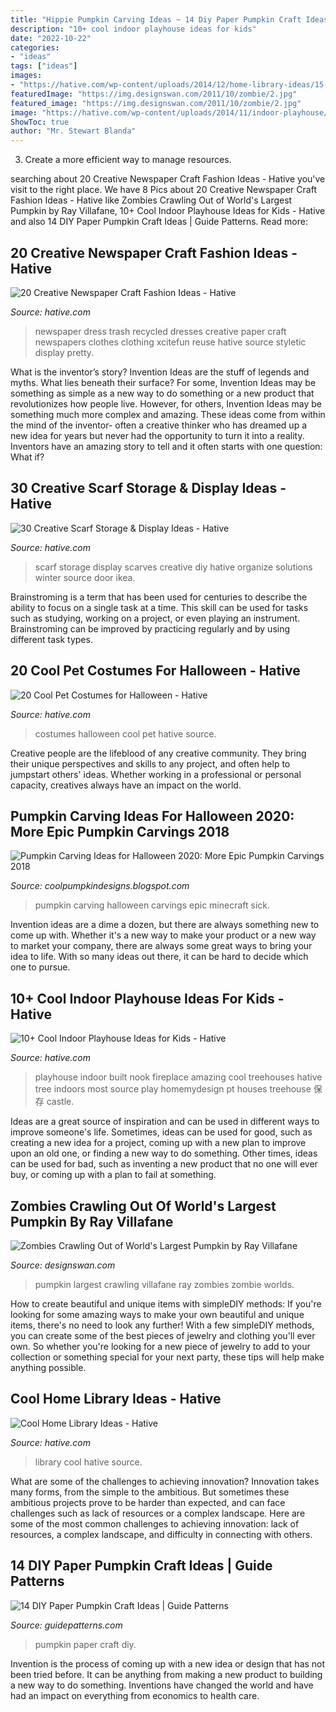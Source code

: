 ```yaml
---
title: "Hippie Pumpkin Carving Ideas ~ 14 Diy Paper Pumpkin Craft Ideas"
description: "10+ cool indoor playhouse ideas for kids"
date: "2022-10-22"
categories:
- "ideas"
tags: ["ideas"]
images:
- "https://hative.com/wp-content/uploads/2014/12/home-library-ideas/15-cool-home-library-ideas.jpg"
featuredImage: "https://img.designswan.com/2011/10/zombie/2.jpg"
featured_image: "https://img.designswan.com/2011/10/zombie/2.jpg"
image: "https://hative.com/wp-content/uploads/2014/11/indoor-playhouse/7-playhouse-built-in-a-fireplace-nook.jpg"
ShowToc: true
author: "Mr. Stewart Blanda"
---
```



3. Create a more efficient way to manage resources.

	

		
searching about 20 Creative Newspaper Craft Fashion Ideas - Hative you've visit to the right place. We have 8 Pics about 20 Creative Newspaper Craft Fashion Ideas - Hative like Zombies Crawling Out of World&#039;s Largest Pumpkin by Ray Villafane, 10+ Cool Indoor Playhouse Ideas for Kids - Hative and also 14 DIY Paper Pumpkin Craft Ideas | Guide Patterns. Read more:
		
    
## 20 Creative Newspaper Craft Fashion Ideas - Hative

<img loading=lazy src="https://hative.com/wp-content/uploads/2014/10/newspaper-craft-fashion-ideas/15-creative-newspaper-craft-fashion-ideas.jpg" onerror="this.onerror=null;this.src='https://tse2.mm.bing.net/th?id=OIP.IejDamsUQNQSrqNCzMfXuQHaKo&amp;pid=15.1';" alt="20 Creative Newspaper Craft Fashion Ideas - Hative">

_Source: hative.com_

>newspaper dress trash recycled dresses creative paper craft newspapers clothes clothing xcitefun reuse hative source styletic display pretty. 

	

What is the inventor’s story?
Invention Ideas are the stuff of legends and myths. What lies beneath their surface? For some, Invention Ideas may be something as simple as a new way to do something or a new product that revolutionizes how people live. However, for others, Invention Ideas may be something much more complex and amazing. These ideas come from within the mind of the inventor- often a creative thinker who has dreamed up a new idea for years but never had the opportunity to turn it into a reality. Inventors have an amazing story to tell and it often starts with one question: What if?

    
## 30 Creative Scarf Storage &amp; Display Ideas - Hative

<img loading=lazy src="https://hative.com/wp-content/uploads/2015/03/scarf-storage-ideas/8-creative-scarf-storage-and-display-ideas.jpg" onerror="this.onerror=null;this.src='https://tse2.mm.bing.net/th?id=OIP.VxtoHmT8yAsU2VGSO3clRwHaLG&amp;pid=15.1';" alt="30 Creative Scarf Storage &amp; Display Ideas - Hative">

_Source: hative.com_

>scarf storage display scarves creative diy hative organize solutions winter source door ikea. 

	

Brainstroming is a term that has been used for centuries to describe the ability to focus on a single task at a time. This skill can be used for tasks such as studying, working on a project, or even playing an instrument. Brainstroming can be improved by practicing regularly and by using different task types.

    
## 20 Cool Pet Costumes For Halloween - Hative

<img loading=lazy src="https://hative.com/wp-content/uploads/2014/10/cool-pet-costumes/14-cool-pet-costumes.jpg" onerror="this.onerror=null;this.src='https://tse1.mm.bing.net/th?id=OIP.uuFIlYV26IvA1XalVL0-wQHaKw&amp;pid=15.1';" alt="20 Cool Pet Costumes for Halloween - Hative">

_Source: hative.com_

>costumes halloween cool pet hative source. 

	

Creative people are the lifeblood of any creative community. They bring their unique perspectives and skills to any project, and often help to jumpstart others' ideas. Whether working in a professional or personal capacity, creatives always have an impact on the world.

    
## Pumpkin Carving Ideas For Halloween 2020: More Epic Pumpkin Carvings 2018

<img loading=lazy src="http://3.bp.blogspot.com/-fp7n0VkqXzw/Ulx_cgs3ilI/AAAAAAAAIsY/sascJitkcmg/s1600/2bfe9b37b457d20699e384ac543388b0.jpg" onerror="this.onerror=null;this.src='https://tse4.mm.bing.net/th?id=OIP.RMmtzoAgXe6a1p3vMF_DXgAAAA&amp;pid=15.1';" alt="Pumpkin Carving Ideas for Halloween 2020: More Epic Pumpkin Carvings 2018">

_Source: coolpumpkindesigns.blogspot.com_

>pumpkin carving halloween carvings epic minecraft sick. 

	

Invention ideas are a dime a dozen, but there are always something new to come up with. Whether it's a new way to make your product or a new way to market your company, there are always some great ways to bring your idea to life. With so many ideas out there, it can be hard to decide which one to pursue.

    
## 10+ Cool Indoor Playhouse Ideas For Kids - Hative

<img loading=lazy src="https://hative.com/wp-content/uploads/2014/11/indoor-playhouse/7-playhouse-built-in-a-fireplace-nook.jpg" onerror="this.onerror=null;this.src='https://tse2.mm.bing.net/th?id=OIP.3D4-Dxs39XSzexk31WCnHgHaLH&amp;pid=15.1';" alt="10+ Cool Indoor Playhouse Ideas for Kids - Hative">

_Source: hative.com_

>playhouse indoor built nook fireplace amazing cool treehouses hative tree indoors most source play homemydesign pt houses treehouse 保存 castle. 

	

Ideas are a great source of inspiration and can be used in different ways to improve someone's life. Sometimes, ideas can be used for good, such as creating a new idea for a project, coming up with a new plan to improve upon an old one, or finding a new way to do something. Other times, ideas can be used for bad, such as inventing a new product that no one will ever buy, or coming up with a plan to fail at something.

    
## Zombies Crawling Out Of World&#039;s Largest Pumpkin By Ray Villafane

<img loading=lazy src="https://img.designswan.com/2011/10/zombie/2.jpg" onerror="this.onerror=null;this.src='https://tse2.mm.bing.net/th?id=OIP.HJrWzS-GX0Ux14IJxQgo5QHaE6&amp;pid=15.1';" alt="Zombies Crawling Out of World&#039;s Largest Pumpkin by Ray Villafane">

_Source: designswan.com_

>pumpkin largest crawling villafane ray zombies zombie worlds. 

	

How to create beautiful and unique items with simpleDIY methods:
If you're looking for some amazing ways to make your own beautiful and unique items, there's no need to look any further! With a few simpleDIY methods, you can create some of the best pieces of jewelry and clothing you'll ever own. So whether you're looking for a new piece of jewelry to add to your collection or something special for your next party, these tips will help make anything possible.

    
## Cool Home Library Ideas - Hative

<img loading=lazy src="https://hative.com/wp-content/uploads/2014/12/home-library-ideas/15-cool-home-library-ideas.jpg" onerror="this.onerror=null;this.src='https://tse3.mm.bing.net/th?id=OIP.n6K2DWrmyM4JWNP4minUXwHaHz&amp;pid=15.1';" alt="Cool Home Library Ideas - Hative">

_Source: hative.com_

>library cool hative source. 

	

What are some of the challenges to achieving innovation?
Innovation takes many forms, from the simple to the ambitious. But sometimes these ambitious projects prove to be harder than expected, and can face challenges such as lack of resources or a complex landscape. Here are some of the most common challenges to achieving innovation: lack of resources, a complex landscape, and difficulty in connecting with others.

    
## 14 DIY Paper Pumpkin Craft Ideas | Guide Patterns

<img loading=lazy src="https://www.guidepatterns.com/wp-content/uploads/2015/10/Pumpkin-Paper.jpg" onerror="this.onerror=null;this.src='https://tse4.mm.bing.net/th?id=OIP.a3d0WNRTZleZjGuR_B5KyAHaE7&amp;pid=15.1';" alt="14 DIY Paper Pumpkin Craft Ideas | Guide Patterns">

_Source: guidepatterns.com_

>pumpkin paper craft diy. 

	

Invention is the process of coming up with a new idea or design that has not been tried before. It can be anything from making a new product to building a new way to do something. Inventions have changed the world and have had an impact on everything from economics to health care.

